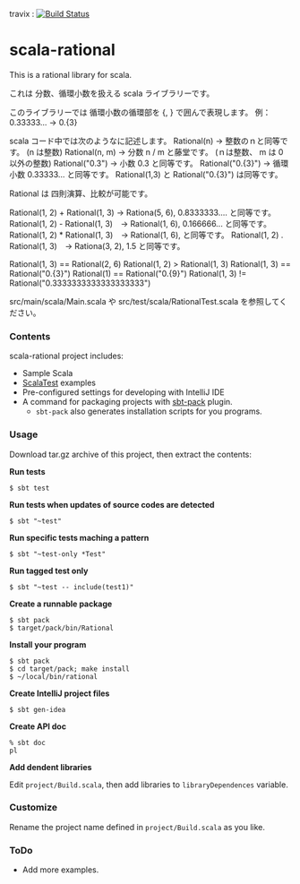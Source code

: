 

travix : [![Build Status](https://travis-ci.org/katoy/scala_rational.png)](https://travis-ci.org/katoy/scala_rational) 

scala-rational
==============

This is a rational library for scala.

これは 分数、循環小数を扱える scala ライブラリーです。

このライブラリーでは 循環小数の循環部を {, } で囲んで表現します。
例： 0.33333...   -> 0.{3}

scala コード中では次のようなに記述します。
Rational(n)    -> 整数のｎと同等です。 (n は整数)
Rational(n, m) -> 分数 n / m と藤堂です。 (ｎは整数、 m は 0 以外の整数)
Rational("0.3") -> 小数 0.3 と同等です。
Rational("0.{3}") -> 循環小数 0.33333... と同等です。
Rational(1,3) と Rational("0.{3}") は同等です。

Rational は 四則演算、比較が可能です。

Rational(1, 2) + Rational(1, 3)  -> Rationa(5, 6), 0.8333333.... と同等です。
Rational(1, 2) - Rational(1, 3)　-> Rational(1, 6), 0.166666... と同等です。
Rational(1, 2) * Rational(1, 3)　-> Rational(1, 6), と同等です。
Rational(1, 2) . Rational(1, 3)　-> Rationa(3, 2), 1.5 と同等です。

Rational(1, 3) == Rational(2, 6)
Rational(1, 2) > Rational(1, 3)
Rational(1, 3) == Rational("0.{3}")
Rational(1) == Rational("0.{9}")
Rational(1, 3) != Rational("0.3333333333333333333")

src/main/scala/Main.scala や src/test/scala/RationalTest.scala  を参照してください。

### Contents

scala-rational project includes:
- Sample Scala 
- [ScalaTest](http://www.scalatest.org/) examples
- Pre-configured settings for developing with IntelliJ IDE
- A command for packaging projects with [sbt-pack](http://github.com/xerial/sbt-pack) plugin.
  - `sbt-pack` also generates installation scripts for you programs.

### Usage

Download tar.gz archive of this project, then extract the contents:

**Run tests**

    $ sbt test

**Run tests when updates of source codes are detected**
   
    $ sbt "~test"

**Run specific tests maching a pattern**

    $ sbt "~test-only *Test"

**Run tagged test only**

    $ sbt "~test -- include(test1)"

**Create a runnable package**
  
    $ sbt pack
    $ target/pack/bin/Rational


**Install your program**

    $ sbt pack
    $ cd target/pack; make install
    $ ~/local/bin/rational


**Create IntelliJ project files**

    $ sbt gen-idea

**Create API doc**

    % sbt doc
	pl

**Add dendent libraries**

Edit `project/Build.scala`, then add libraries to `libraryDependences` variable.

### Customize

Rename the project name defined in `project/Build.scala` as you like.

### ToDo

- Add more examples.

